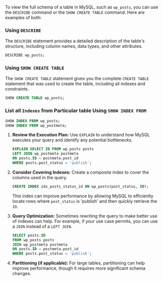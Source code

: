 To view the full schema of a table in MySQL, such as `wp_posts`, you can use the `DESCRIBE` command or the `SHOW CREATE TABLE` command. Here are examples of both:



### Using `DESCRIBE`
The `DESCRIBE` statement provides a detailed description of the table's structure, including column names, data types, and other attributes.

```sql
DESCRIBE wp_posts;
```

### Using `SHOW CREATE TABLE`
The `SHOW CREATE TABLE` statement gives you the complete `CREATE TABLE` statement that was used to create the table, including all indexes and constraints.

```sql
SHOW CREATE TABLE wp_posts;
```

### List all `Indexes` from Particular table Using `SHOW INDEX FROM`
```sql
SHOW INDEX FROM wp_posts;
SHOW INDEX FROM wp_postmeta;

```

1. **Review the Execution Plan:**
   Use `EXPLAIN` to understand how MySQL executes your query and identify any potential bottlenecks.

   ```sql
   EXPLAIN SELECT ID FROM wp_posts posts 
   LEFT JOIN wp_postmeta postmeta 
   ON posts.ID = postmeta.post_id 
   WHERE posts.post_status = 'publish';
   ```

2. **Consider Covering Indexes:**
   Create a composite index to cover the columns used in the query.

   ```sql
   CREATE INDEX idx_posts_status_id ON wp_posts(post_status, ID);
   ```

   This index can improve performance by allowing MySQL to efficiently locate rows where `post_status` is 'publish' and then quickly retrieve the `ID`.

3. **Query Optimization:**
   Sometimes rewriting the query to make better use of indexes can help. For example, if your use case permits, you can use a `JOIN` instead of a `LEFT JOIN`.

   ```sql
   SELECT posts.ID 
   FROM wp_posts posts 
   JOIN wp_postmeta postmeta 
   ON posts.ID = postmeta.post_id 
   WHERE posts.post_status = 'publish';
   ```

4. **Partitioning (if applicable):**
   For large tables, partitioning can help improve performance, though it requires more significant schema changes.